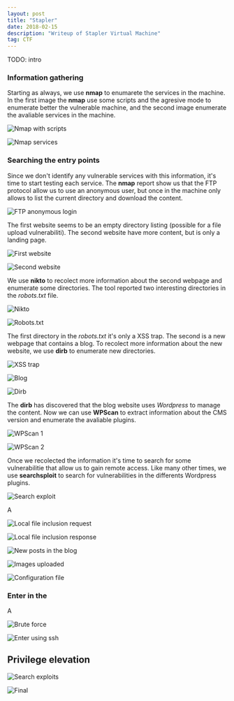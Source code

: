 ```yaml
---
layout: post
title: "Stapler"
date: 2018-02-15 
description: "Writeup of Stapler Virtual Machine"
tag: CTF
---   
```


TODO: intro

### Information gathering

Starting as always, we use **nmap** to enumarete the services in the machine. In the first image the **nmap** use some scripts and the agresive mode to enumerate better the vulnerable machine, and the second image enumerate the avaliable services in the machine.

![](/images/posts/Stapler/img1.png "Nmap with scripts")

![](/images/posts/Stapler/img2.png "Nmap services")

### Searching the entry points

Since we don't identify any vulnerable services with this information, it's time to start testing each service. The **nmap** report show us that the FTP protocol allow us to use an anonymous user, but once in the machine only allows to list the current directory and download the content.

![](/images/posts/Stapler/img3.png "FTP anonymous login")

The first website seems to be an empty directory listing (possible for a file upload vulnerabiliti). The second website have more content, but is only a landing page.

![](/images/posts/Stapler/img4.png "First website")

![](/images/posts/Stapler/img5.png "Second website")

We use **nikto** to recolect more information about the second webpage and enumerate some directories. The tool reported two interesting directories in the *robots.txt* file.

![](/images/posts/Stapler/img6.png "Nikto")

![](/images/posts/Stapler/img7.png "Robots.txt")

The first directory in the *robots.txt* it's only a XSS trap. The second is a new webpage that contains a blog. To recolect more information about the new website, we use **dirb** to enumerate new directories.

![](/images/posts/Stapler/img8.png "XSS trap")

![](/images/posts/Stapler/img9.png "Blog")

![](/images/posts/Stapler/img10.png "Dirb")

The **dirb** has discovered that the blog website uses *Wordpress* to manage the content. Now we can use **WPScan** to extract information about the CMS version and enumerate the avaliable plugins.

![](/images/posts/Stapler/img11.png "WPScan 1")

![](/images/posts/Stapler/img12.png "WPScan 2")

Once we recolected the information it's time to search for some vulnerabilitie that allow us to gain remote access. Like many other times, we use **searchsploit** to search for vulnerabilities in the differents Wordpress plugins.

![](/images/posts/Stapler/img13.png "Search exploit")

A

![](/images/posts/Stapler/img14.png "Local file inclusion request")

![](/images/posts/Stapler/img15.png "Local file inclusion response")

![](/images/posts/Stapler/img16.png "New posts in the blog")

![](/images/posts/Stapler/img17.png "Images uploaded")

![](/images/posts/Stapler/img18.png "Configuration file")

### Enter in the 

A

![](/images/posts/Stapler/img19.png "Brute force")

![](/images/posts/Stapler/img20.png "Enter using ssh")

## Privilege elevation

![](/images/posts/Stapler/img21.png "Search exploits")

![](/images/posts/Stapler/img22.png "Final")